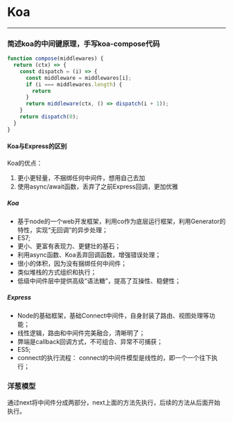 # Koa

------

### 简述koa的中间键原理，手写koa-compose代码

```javascript
function compose(middlewares) {
  return (ctx) => {
    const dispatch = (i) => {
      const middleware = middlewares[i];
      if (i === middlewares.length) {
        return
      }
      return middleware(ctx, () => dispatch(i + 1));
    }
    return dispatch(0);
  }
}
```



#### Koa与Express的区别

Koa的优点：

1. 更小更轻量，不捆绑任何中间件，想用自己去加
2. 使用async/await函数，丢弃了之前Express回调，更加优雅

##### Koa

- 基于node的一个web开发框架，利用co作为底层运行框架，利用Generator的特性，实现“无回调”的异步处理；
- ES7;
- 更小、更富有表现力、更健壮的基石；
- 利用async函数、Koa丢弃回调函数，增强错误处理；
- 很小的体积，因为没有捆绑任何中间件；
- 类似堆栈的方式组织和执行；
- 低级中间件层中提供高级“语法糖”，提高了互操性、稳健性；

##### Express

- Node的基础框架，基础Connect中间件，自身封装了路由、视图处理等功能；
- 线性逻辑，路由和中间件完美融合，清晰明了；
- 弊端是callback回调方式，不可组合、异常不可捕获；
- ES5;
- connect的执行流程： connect的中间件模型是线性的，即一个一个往下执行；



### 洋葱模型

通过next将中间件分成两部分，next上面的方法先执行，后续的方法从后面开始执行。
